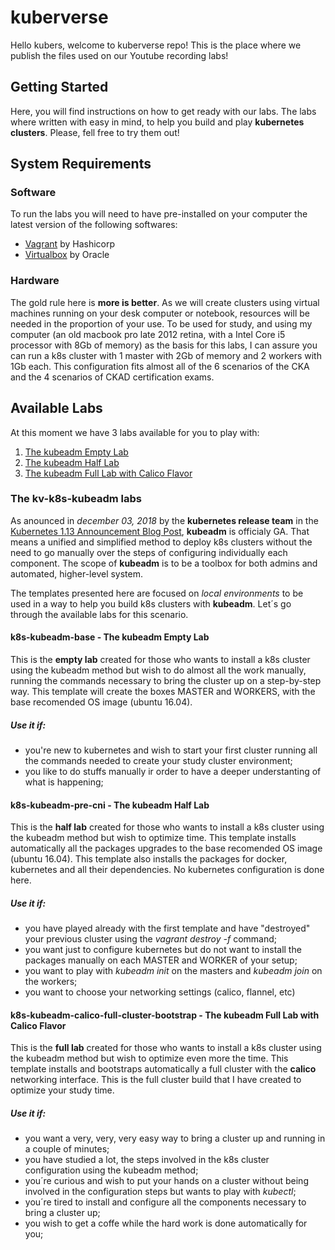 # kuberverse

Hello kubers, welcome to kuberverse repo! This is the place where we publish the files used on our Youtube recording labs!

## Getting Started

Here, you will find instructions on how to get ready with our labs. The labs where written with easy in mind, to help you build and play **kubernetes clusters**. Please, fell free to try them out!

## System Requirements

### Software

To run the labs you will need to have pre-installed on your computer the latest version of the following softwares:

- [Vagrant](www.vagrantup.com) by Hashicorp
- [Virtualbox](virtualbox.org) by Oracle

### Hardware

The gold rule here is **more is better**. As we will create clusters using virtual machines running on your desk computer or notebook, resources will be needed in the proportion of your use. To be used for study, and using my computer (an old macbook pro late 2012 retina, with a Intel Core i5 processor with 8Gb of memory) as the basis for this labs, I can assure you can run a k8s cluster with 1 master with 2Gb of memory and 2 workers with 1Gb each. This configuration fits almost all of the 6 scenarios of the CKA and the 4 scenarios of CKAD certification exams.  

## Available Labs

At this moment we have 3 labs available for you to play with:

1. [The kubeadm Empty Lab](https://github.com/arturscheiner/kuberverse/blob/master/docs/kubeadm/k8s-kubeadm-base.md)
2. [The kubeadm Half Lab](https://github.com/arturscheiner/kuberverse/blob/master/docs/kubeadm/k8s-kubeadm-pre-cni.md)
3. [The kubeadm Full Lab with Calico Flavor](https://github.com/arturscheiner/kuberverse/blob/master/docs/kubeadm/k8s-kubeadm-calico-full-cluster-bootstrap.md)

### The kv-k8s-kubeadm labs

As anounced in *december 03, 2018* by the **kubernetes release team** in the [Kubernetes 1.13 Announcement Blog Post](https://kubernetes.io/blog/2018/12/03/kubernetes-1-13-release-announcement/), **kubeadm** is officialy GA. That means a unified and simplified method to deploy k8s clusters without the need to go manually over the steps of configuring individually each component. The scope of **kubeadm** is to be a toolbox for both admins and automated, higher-level system. 

The templates presented here are focused on _local environments_ to be used in a way to help you build k8s clusters with **kubeadm**. Let´s go through the available labs for this scenario.

#### k8s-kubeadm-base - The kubeadm Empty Lab

This is the **empty lab** created for those who wants to install a k8s cluster using the kubeadm method but wish to do almost all the work manually, running the commands necessary to bring the cluster up on a step-by-step way. This template will create the boxes MASTER and WORKERS, with the base recomended OS image (ubuntu 16.04).

##### Use it if: #####

- you're new to kubernetes and wish to start your first cluster running all the commands needed to create your study cluster environment;
- you like to do stuffs manually ir order to have a deeper understanting of what is happening;


#### k8s-kubeadm-pre-cni - The kubeadm Half Lab

This is the **half lab** created for those who wants to install a k8s cluster using the kubeadm method but wish to optimize time. This template installs automatically all the packages upgrades to the base recomended OS image (ubuntu 16.04). This template also installs the packages for docker, kubernetes and all their dependencies. No kubernetes configuration is done here.

##### Use it if: #####

- you have played already with the first template and have "destroyed" your previous cluster using the _vagrant destroy -f_ command;
- you want just to configure kubernetes but do not want to install the packages manually on each MASTER and WORKER of your setup;
- you want to play with _kubeadm init_ on the masters and _kubeadm join_ on the workers;
- you want to choose your networking settings (calico, flannel, etc) 


#### k8s-kubeadm-calico-full-cluster-bootstrap - The kubeadm Full Lab with Calico Flavor

This is the **full lab** created for those who wants to install a k8s cluster using the kubeadm method but wish to optimize even more the time. This template installs and bootstraps automatically a full cluster with the **calico** networking interface. This is the full cluster build that I have created to optimize your study time.

##### Use it if: #####

- you want a very, very, very easy way to bring a cluster up and running in a couple of minutes;
- you have studied a lot, the steps involved in the k8s cluster configuration using the kubeadm method;
- you´re curious and wish to put your hands on a cluster without being involved in the configuration steps but wants to play with _kubectl_;
- you´re tired to install and configure all the components necessary to bring a cluster up;
- you wish to get a coffe while the hard work is done automatically for you;
